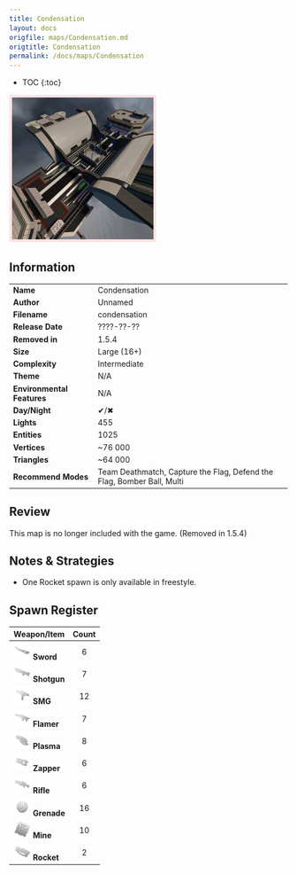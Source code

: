```yaml
---
title: Condensation
layout: docs
origfile: maps/Condensation.md
origtitle: Condensation
permalink: /docs/maps/Condensation
---
```

* TOC
{:toc}
<img style='border:5px solid #ffe0e0e0' src="../images/maps/condensation.png" width="256px" />

## Information

|                            |                                                                        |
|----------------------------|------------------------------------------------------------------------|
| **Name**                   | Condensation                                                           |
| **Author**                 | Unnamed                                                                |
| **Filename**               | condensation                                                           |
| **Release Date**           | ????-??-??                                                             |
| **Removed in**             | 1.5.4                                                                  |
| **Size**                   | Large (16+)                                                            |
| **Complexity**             | Intermediate                                                           |
| **Theme**                  | N/A                                                                    |
| **Environmental Features** | N/A                                                                    |
| **Day/Night**              | ✔/✖                                                                    |
| **Lights**                 | 455                                                                    |
| **Entities**               | 1025                                                                   |
| **Vertices**               | ~76 000                                                                |
| **Triangles**              | ~64 000                                                                |
| **Recommend Modes**        | Team Deathmatch, Capture the Flag, Defend the Flag, Bomber Ball, Multi |

## Review

This map is no longer included with the game. (Removed in 1.5.4)

## Notes & Strategies

- One Rocket spawn is only available in freestyle.

## Spawn Register

| Weapon/Item                                                         | Count |
|---------------------------------------------------------------------|:-----:|
| <img src="../images/weapons/sword.png" width="32px"/> **Sword**     |   6   |
| <img src="../images/weapons/shotgun.png" width="32px"/> **Shotgun** |   7   |
| <img src="../images/weapons/smg.png" width="32px"/> **SMG**         |  12   |
| <img src="../images/weapons/flamer.png" width="32px"/> **Flamer**   |   7   |
| <img src="../images/weapons/plasma.png" width="32px"/> **Plasma**   |   8   |
| <img src="../images/weapons/zapper.png" width="32px"/> **Zapper**   |   6   |
| <img src="../images/weapons/rifle.png" width="32px"/> **Rifle**     |   6   |
| <img src="../images/weapons/grenade.png" width="32px"/> **Grenade** |  16   |
| <img src="../images/weapons/mine.png" width="32px"/> **Mine**       |  10   |
| <img src="../images/weapons/rocket.png" width="32px"/> **Rocket**   |   2   |
